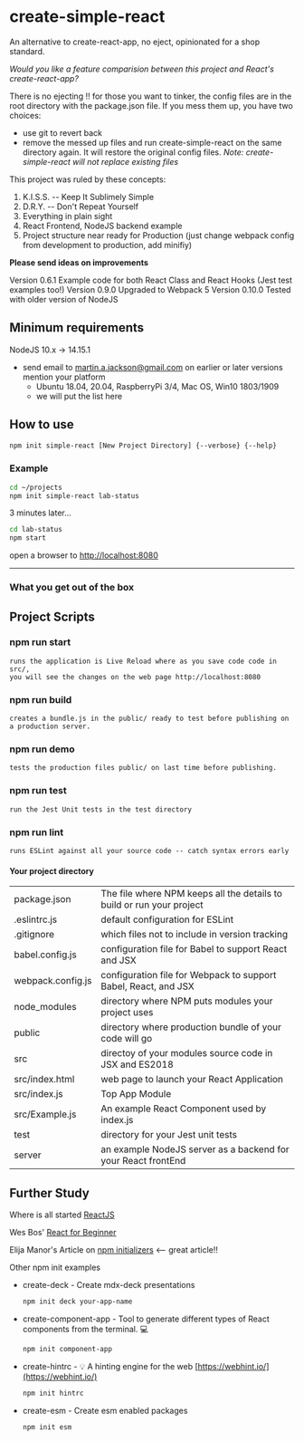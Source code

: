 # create-simple-react

An alternative to create-react-app, no eject, opinionated for a shop standard.

_Would you like a feature comparision between this project and React's create-react-app?_

There is no ejecting !!  for those you want to tinker, the config files
are in the root directory with the package.json file.  If you mess them up, you have two choices:
- use git to revert back
- remove the messed up files and  run create-simple-react on the same directory again. It will restore
the original config files.
_Note: create-simple-react will not replace existing files_

This project was ruled by these concepts:

1. K.I.S.S. -- Keep It Sublimely Simple
2. D.R.Y. -- Don't Repeat Yourself
3. Everything in plain sight
4. React Frontend, NodeJS backend example
5. Project structure near ready for Production (just change webpack config from development to production, add minifiy)

__Please send ideas on improvements__

Version 0.6.1    Example code for both React Class and React Hooks (Jest test examples too!)
Version 0.9.0    Upgraded to Webpack 5
Version 0.10.0   Tested with older version of NodeJS

## Minimum requirements

NodeJS  10.x -> 14.15.1

- send email to martin.a.jackson@gmail.com on earlier or later versions mention  your platform
  - Ubuntu 18.04, 20.04, RaspberryPi 3/4, Mac OS, Win10 1803/1909
  - we will put the list here



## How to use

```bash
npm init simple-react [New Project Directory] {--verbose} {--help}
```

### Example

```bash
cd ~/projects
npm init simple-react lab-status
```

   3 minutes later...

```bash
cd lab-status
npm start
```

   open a browser to [http://localhost:8080](http://localhost:8080)

------------------------------------------------------

### What you get out of the box

## Project Scripts

### npm run start

    runs the application is Live Reload where as you save code code in src/,
    you will see the changes on the web page http://localhost:8080

### npm run build

    creates a bundle.js in the public/ ready to test before publishing on a production server.

### npm run demo

    tests the production files public/ on last time before publishing.

### npm run test

    run the Jest Unit tests in the test directory

### npm run lint

    runs ESLint against all your source code -- catch syntax errors early

#### Your project directory

|                    |                                                                       |
| -----------------  | ----------------------------------------------------------------------|
| package.json       | The file where NPM keeps all the details to build or run your project |
| .eslintrc.js       | default configuration for ESLint |
| .gitignore         | which files not to include in version tracking |
| babel.config.js    | configuration file for Babel to support React and JSX |
| webpack.config.js  | configuration file for Webpack to support Babel, React, and JSX |
|   node_modules     | directory where NPM puts modules your project uses |
|   public           | directory where production bundle of your code will go |
|   src              | directoy of your modules source code in JSX and ES2018 |
|   src/index.html   | web page to launch your React Application |
|   src/index.js     | Top App Module |
|   src/Example.js   | An example React Component used by index.js |
|   test             | directory for your Jest unit tests |
|   server           | an example NodeJS server as a backend for your React frontEnd |

## Further Study

Where is all started [ReactJS](https://reactjs.org/)

Wes Bos' [React for Beginner](https://reactforbeginners.com/)

Elija Manor's Article on [npm initializers](https://elijahmanor.com/npm-init-initializer/)
<-- great article!!

Other npm init examples

- create-deck - Create mdx-deck presentations

   ```bash
   npm init deck your-app-name
   ```

- create-component-app - Tool to generate different types of React components from the terminal. 💻

   ```bash
   npm init component-app
   ```

- create-hintrc - 💡 A hinting engine for the web [https://webhint.io/](https://webhint.io/)

   ```bash
   npm init hintrc
   ```

- create-esm - Create esm enabled packages

   ```bash
   npm init esm
   ```

